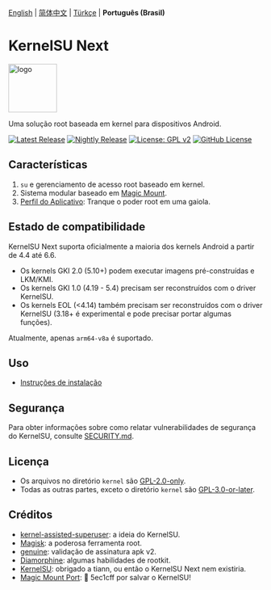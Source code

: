 [English](README.md) | [简体中文](/docs/README_CN.md) | [Türkçe](/docs/README_TR.md) | **Português (Brasil)**

# KernelSU Next

<img src="/assets/kernelsu_next.png" style="width: 96px;" alt="logo">

Uma solução root baseada em kernel para dispositivos Android.

[![Latest Release](https://img.shields.io/github/v/release/rifsxd/KernelSU-Next?label=Release&logo=github)](https://github.com/rifsxd/KernelSU-Next/releases/latest)
[![Nightly Release](https://img.shields.io/badge/Nightly%20Release-gray?logo=hackthebox&logoColor=fff)](https://nightly.link/rifsxd/KernelSU-Next/workflows/build-manager/next/manager)
[![License: GPL v2](https://img.shields.io/badge/License-GPL%20v2-orange.svg?logo=gnu)](https://www.gnu.org/licenses/old-licenses/gpl-2.0.en.html)
[![GitHub License](https://img.shields.io/github/license/rifsxd/KernelSU-Next?logo=gnu)](/LICENSE)

## Características

1. `su` e gerenciamento de acesso root baseado em kernel.
2. Sistema modular baseado em [Magic Mount](https://github.com/topjohnwu/Magisk/blob/c512496847d182526f2043295ecfd275398eccac/docs/releases/26100.md#new-magic-mount-implementation).
3. [Perfil do Aplicativo](https://kernelsu.org/pt_BR/guide/app-profile.html): Tranque o poder root em uma gaiola.

## Estado de compatibilidade

KernelSU Next suporta oficialmente a maioria dos kernels Android a partir de 4.4 até 6.6.
 - Os kernels GKI 2.0 (5.10+) podem executar imagens pré-construídas e LKM/KMI.
 - Os kernels GKI 1.0 (4.19 - 5.4) precisam ser reconstruídos com o driver KernelSU.
 - Os kernels EOL (<4.14) também precisam ser reconstruídos com o driver KernelSU (3.18+ é experimental e pode precisar portar algumas funções).

Atualmente, apenas `arm64-v8a` é suportado.

## Uso

- [Instruções de instalação](https://rifsxd.github.io/KernelSU-Next/)

## Segurança

Para obter informações sobre como relatar vulnerabilidades de segurança do KernelSU, consulte [SECURITY.md](/SECURITY.md).

## Licença

- Os arquivos no diretório `kernel` são [GPL-2.0-only](https://www.gnu.org/licenses/old-licenses/gpl-2.0.en.html).
- Todas as outras partes, exceto o diretório `kernel` são [GPL-3.0-or-later](https://www.gnu.org/licenses/gpl-3.0.html).

## Créditos

- [kernel-assisted-superuser](https://git.zx2c4.com/kernel-assisted-superuser/about/): a ideia do KernelSU.
- [Magisk](https://github.com/topjohnwu/Magisk): a poderosa ferramenta root.
- [genuine](https://github.com/brevent/genuine/): validação de assinatura apk v2.
- [Diamorphine](https://github.com/m0nad/Diamorphine): algumas habilidades de rootkit.
- [KernelSU](https://github.com/tiann/KernelSU): obrigado a tiann, ou então o KernelSU Next nem existiria.
- [Magic Mount Port](https://github.com/5ec1cff/KernelSU/blob/main/userspace/ksud/src/magic_mount.rs): 💜 5ec1cff por salvar o KernelSU!
